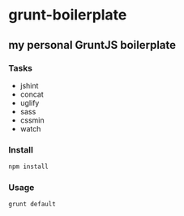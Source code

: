 # grunt-boilerplate

## my personal GruntJS boilerplate

### Tasks

- jshint
- concat
- uglify
- sass
- cssmin
- watch

### Install
```bash
npm install
```

### Usage
```bash
grunt default
```
